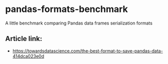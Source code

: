 # pandas-formats-benchmark
A little benchmark comparing Pandas data frames serialization formats

## Article link:
* https://towardsdatascience.com/the-best-format-to-save-pandas-data-414dca023e0d

